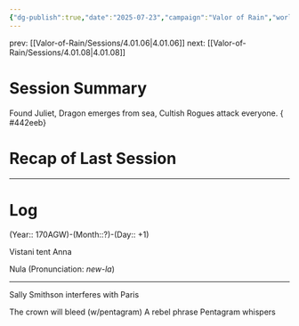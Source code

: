 ```yaml
---
{"dg-publish":true,"date":"2025-07-23","campaign":"Valor of Rain","world":"Tor","game_date":null,"type":"session","location":"Driftwood Bay","characters":["Anna","Chronicler","Paris","Esme"],"tags":null,"icon":"FasFileLines","permalink":"/valor-of-rain/sessions/4-01-07/","dgPassFrontmatter":true,"created":"2025-07-23T17:13:29.185+09:30","updated":"2025-08-21T12:55:53.955+09:30"}
---
```


prev: [[Valor-of-Rain/Sessions/4.01.06\|4.01.06]]
next: [[Valor-of-Rain/Sessions/4.01.08\|4.01.08]]
# Session Summary
Found Juliet, Dragon emerges from sea, Cultish Rogues attack everyone.
{ #442eeb}

# Recap of Last Session

---
# Log
(Year:: 170AGW)-(Month::?)-(Day:: +1)

Vistani tent
Anna

Nula (Pronunciation: *new-la*)

---
Sally Smithson interferes with Paris

The crown will bleed (w/pentagram)
	A rebel phrase
Pentagram whispers
